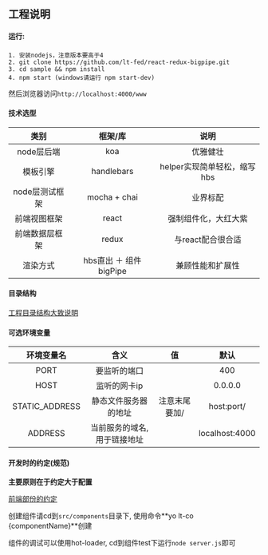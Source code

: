 ## 工程说明

#### 运行:
````
1. 安装nodejs，注意版本要高于4
2. git clone https://github.com/lt-fed/react-redux-bigpipe.git
3. cd sample && npm install
4. npm start (windows请运行 npm start-dev)
````
然后浏览器访问`http://localhost:4000/www`

#### 技术选型

| 类别 | 框架/库 | 说明 |
|:--------------:|:----------------------:|:---------------------------:|
| node层后端 | koa | 优雅健壮 |
| 模板引擎 | handlebars | helper实现简单轻松，缩写hbs |
| node层测试框架 | mocha + chai | 业界标配 |
| 前端视图框架 | react | 强制组件化，大红大紫 |
| 前端数据层框架 | redux | 与react配合很合适 |
| 渲染方式 | hbs直出 ＋ 组件bigPipe | 兼顾性能和扩展性 |

#### 目录结构

[工程目录结构大致说明](doc/structure.md)

#### 可选环境变量

| 环境变量名 | 含义 | 值 | 默认 |
|:--------------:|:----------------------------:|:-------------:|:--------------:|
| PORT | 要监听的端口 |  | 400 |
| HOST | 监听的网卡ip |  | 0.0.0.0 |
| STATIC_ADDRESS | 静态文件服务器的地址 | 注意末尾要加/ | host:port/ |
| ADDRESS | 当前服务的域名, 用于链接地址 |  | localhost:4000 |

#### 开发时的约定(规范)

**主要原则在于约定大于配置**

[前端部份的约定](doc/fe.md)

创建组件请cd到`src/components`目录下, 使用命令**yo lt-co {componentName}**创建

组件的调试可以使用hot-loader, cd到组件test下运行`node server.js`即可
